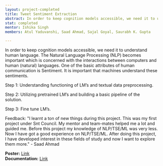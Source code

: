 ```yaml
---
layout: project-completed
title: Tweet Sentiment Extraction
abstract: In order to keep cognition models accessible, we need it to understand human language. The Natural Language Processing (NLP) becomes important which is concerned with the interactions between computers and human (natural) languages. One of the basic attributes of human communication is Sentiment. It is important that machines understand these sentiments.
stat: completed
mentor: Ishika Singh
members: Atul Yaduvanshi, Saad Ahmad, Sajal Goyal, Saurabh K. Gupta

---
```

In order to keep cognition models accessible, we need it to understand human language. The Natural Language Processing (NLP) becomes important which is concerned with the interactions between computers and human (natural) languages. One of the basic attributes of human communication is Sentiment. It is important that machines understand these sentiments.

Step 1: Understanding functioning of LM’s and textual data preprocessing.

Step 2: Utilizing pretrained  LM’s and building a basic pipeline of the solution.

Step 3: Fine tune LM’s.

Feedback:
"I learnt a ton of new things during this project. This was my first project under Snt Council. My mentor and team-mates helped me a lot and guided me. Before this project my knowledge of NLP/TSE/ML was very less. Now I have got a good experience on NLP/TSE/ML. After doing this project, I have developed interest in these fields of study and now I want to explore them more." - Saad Ahmad

**Poster:** [Link](https://drive.google.com/file/d/1KFqfXWp-aexOFyrTgiqwgMtUQjY3JJ4p/view?usp=sharing)<br>
**Documentation:** [Link](https://drive.google.com/file/d/1oFwv9lqrXf9H02lXzGeQRvS9-r4jUQc7/view?usp=sharing)